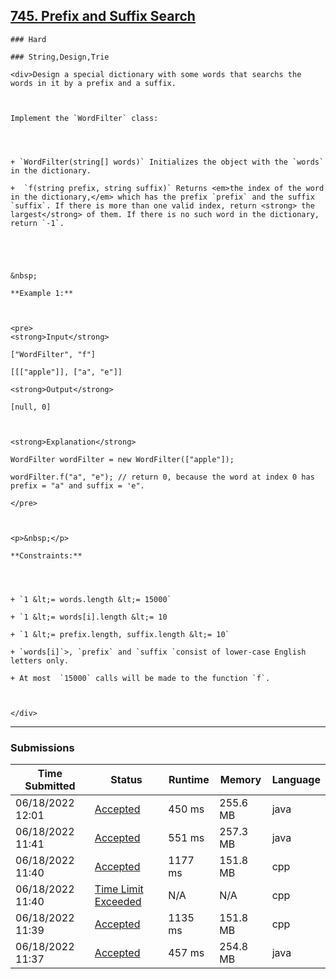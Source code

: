  ## [745. Prefix and Suffix Search](https://leetcode.com/problems/prefix-and-suffix-search/)
    
    ### Hard
    
    ### String,Design,Trie
    
    <div>Design a special dictionary with some words that searchs the words in it by a prefix and a suffix.
    
      
    
    Implement the `WordFilter` class:
    
      
      
    
    + `WordFilter(string[] words)` Initializes the object with the `words` in the dictionary.
    
    +  `f(string prefix, string suffix)` Returns <em>the index of the word in the dictionary,</em> which has the prefix `prefix` and the suffix `suffix`. If there is more than one valid index, return <strong> the largest</strong> of them. If there is no such word in the dictionary, return `-1`.
    
    
      
      
    
    &nbsp;
    
    **Example 1:**
    
      
    
    <pre>
    <strong>Input</strong>
    
    ["WordFilter", "f"]
    
    [[["apple"]], ["a", "e"]]
    
    <strong>Output</strong>
    
    [null, 0]
    
      
    
    <strong>Explanation</strong>
    
    WordFilter wordFilter = new WordFilter(["apple"]);
    
    wordFilter.f("a", "e"); // return 0, because the word at index 0 has prefix = "a" and suffix = 'e".
    
    </pre>
    
      
    
    <p>&nbsp;</p>
    
    **Constraints:**
    
      
      
    
    + `1 &lt;= words.length &lt;= 15000`
    
    + `1 &lt;= words[i].length &lt;= 10
    
    + `1 &lt;= prefix.length, suffix.length &lt;= 10`
    
    + `words[i]`>, `prefix` and `suffix `consist of lower-case English letters only.
    
    + At most  `15000` calls will be made to the function `f`.
    
      
    
    </div>

  

<hr>

### Submissions

<table  class=""><colgroup><col><col><col><col><col></colgroup><thead  class="ant-table-thead"><tr><th  class="time-column__1guG"><span  class="ant-table-header-column"><div><span  class="ant-table-column-title">Time Submitted</span><span  class="ant-table-column-sorter"></span></div></span></th><th  class="status-column__3SUg"><span  class="ant-table-header-column"><div><span  class="ant-table-column-title">Status</span><span  class="ant-table-column-sorter"></span></div></span></th><th  class="runtime-column__1ka_"><span  class="ant-table-header-column"><div><span  class="ant-table-column-title">Runtime</span><span  class="ant-table-column-sorter"></span></div></span></th><th  class="memory-column__1dxp"><span  class="ant-table-header-column"><div><span  class="ant-table-column-title">Memory</span><span  class="ant-table-column-sorter"></span></div></span></th><th  class="lang-column__tR-8"><span  class="ant-table-header-column"><div><span  class="ant-table-column-title">Language</span><span  class="ant-table-column-sorter"></span></div></span></th></tr></thead><tbody  class="ant-table-tbody"><tr  class="ant-table-row ant-table-row-level-0"  data-row-key="724934250"><td  class="time-column__1guG">06/18/2022 12:01</td><td  class="status-column__3SUg"><a  href="/submissions/detail/724934250/"  target="_blank"  class="ac__35gz"  data-submission-id="724934250">Accepted</a></td><td  class="runtime-column__1ka_">450 ms</td><td  class="memory-column__1dxp">255.6 MB</td><td  class="lang-column__tR-8">java</td></tr><tr  class="ant-table-row ant-table-row-level-0"  data-row-key="724922308"><td  class="time-column__1guG">06/18/2022 11:41</td><td  class="status-column__3SUg"><a  href="/submissions/detail/724922308/"  target="_blank"  class="ac__35gz"  data-submission-id="724922308">Accepted</a></td><td  class="runtime-column__1ka_">551 ms</td><td  class="memory-column__1dxp">257.3 MB</td><td  class="lang-column__tR-8">java</td></tr><tr  class="ant-table-row ant-table-row-level-0"  data-row-key="724922126"><td  class="time-column__1guG">06/18/2022 11:40</td><td  class="status-column__3SUg"><a  href="/submissions/detail/724922126/"  target="_blank"  class="ac__35gz"  data-submission-id="724922126">Accepted</a></td><td  class="runtime-column__1ka_">1177 ms</td><td  class="memory-column__1dxp">151.8 MB</td><td  class="lang-column__tR-8">cpp</td></tr><tr  class="ant-table-row ant-table-row-level-0"  data-row-key="724921981"><td  class="time-column__1guG">06/18/2022 11:40</td><td  class="status-column__3SUg"><a  href="/submissions/detail/724921981/"  target="_blank"  class="error__B-Nx"  data-submission-id="724921981">Time Limit Exceeded</a></td><td  class="runtime-column__1ka_">N/A</td><td  class="memory-column__1dxp">N/A</td><td  class="lang-column__tR-8">cpp</td></tr><tr  class="ant-table-row ant-table-row-level-0"  data-row-key="724921260"><td  class="time-column__1guG">06/18/2022 11:39</td><td  class="status-column__3SUg"><a  href="/submissions/detail/724921260/"  target="_blank"  class="ac__35gz"  data-submission-id="724921260">Accepted</a></td><td  class="runtime-column__1ka_">1135 ms</td><td  class="memory-column__1dxp">151.8 MB</td><td  class="lang-column__tR-8">cpp</td></tr><tr  class="ant-table-row ant-table-row-level-0"  data-row-key="724920398"><td  class="time-column__1guG">06/18/2022 11:37</td><td  class="status-column__3SUg"><a  href="/submissions/detail/724920398/"  target="_blank"  class="ac__35gz"  data-submission-id="724920398">Accepted</a></td><td  class="runtime-column__1ka_">457 ms</td><td  class="memory-column__1dxp">254.8 MB</td><td  class="lang-column__tR-8">java</td></tr></tbody></table></hr>

